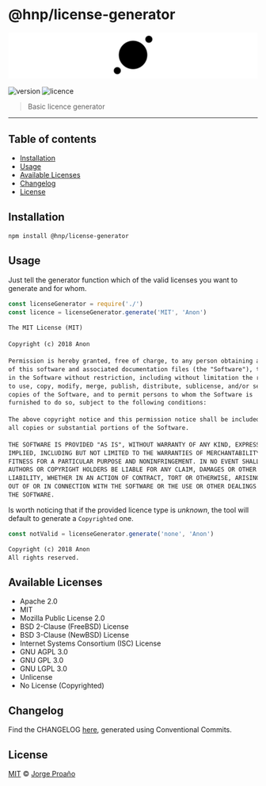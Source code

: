 # @hnp/license-generator

![hero](https://raw.githubusercontent.com/MechanicalHuman/hnp-utilities/master/hero.png)

![version](https://img.shields.io/npm/v/@hnp/license-generator.svg)
![licence](https://img.shields.io/npm/l/@hnp/license-generator.svg)

> Basic licence generator

---

## Table of contents

-   [Installation](#installation)
-   [Usage](#usage)
-   [Available Licenses](#available-licenses)
-   [Changelog](#changelog)
-   [License](#license)

## Installation

```sh
npm install @hnp/license-generator
```

## Usage

Just tell the generator function which of the valid licenses you want to generate and for whom.

```javascript
const licenseGenerator = require('./')
const licence = licenseGenerator.generate('MIT', 'Anon')
```

```md
The MIT License (MIT)

Copyright (c) 2018 Anon

Permission is hereby granted, free of charge, to any person obtaining a copy
of this software and associated documentation files (the "Software"), to deal
in the Software without restriction, including without limitation the rights
to use, copy, modify, merge, publish, distribute, sublicense, and/or sell
copies of the Software, and to permit persons to whom the Software is
furnished to do so, subject to the following conditions:

The above copyright notice and this permission notice shall be included in
all copies or substantial portions of the Software.

THE SOFTWARE IS PROVIDED "AS IS", WITHOUT WARRANTY OF ANY KIND, EXPRESS OR
IMPLIED, INCLUDING BUT NOT LIMITED TO THE WARRANTIES OF MERCHANTABILITY,
FITNESS FOR A PARTICULAR PURPOSE AND NONINFRINGEMENT. IN NO EVENT SHALL THE
AUTHORS OR COPYRIGHT HOLDERS BE LIABLE FOR ANY CLAIM, DAMAGES OR OTHER
LIABILITY, WHETHER IN AN ACTION OF CONTRACT, TORT OR OTHERWISE, ARISING FROM,
OUT OF OR IN CONNECTION WITH THE SOFTWARE OR THE USE OR OTHER DEALINGS IN
THE SOFTWARE.
```

Is worth noticing that if the provided licence type is _unknown_, the tool will default to generate a `Copyrighted` one.

```javascript
const notValid = licenseGenerator.generate('none', 'Anon')
```

```md
Copyright (c) 2018 Anon
All rights reserved.
```

## Available Licenses

-   Apache 2.0
-   MIT
-   Mozilla Public License 2.0
-   BSD 2-Clause (FreeBSD) License
-   BSD 3-Clause (NewBSD) License
-   Internet Systems Consortium (ISC) License
-   GNU AGPL 3.0
-   GNU GPL 3.0
-   GNU LGPL 3.0
-   Unlicense
-   No License (Copyrighted)

## Changelog

Find the CHANGELOG [here](CHANGELOG.md), generated using Conventional Commits.

## License

[MIT](LICENSE) © [Jorge Proaño](https://www.hidden-node-problem.com)
